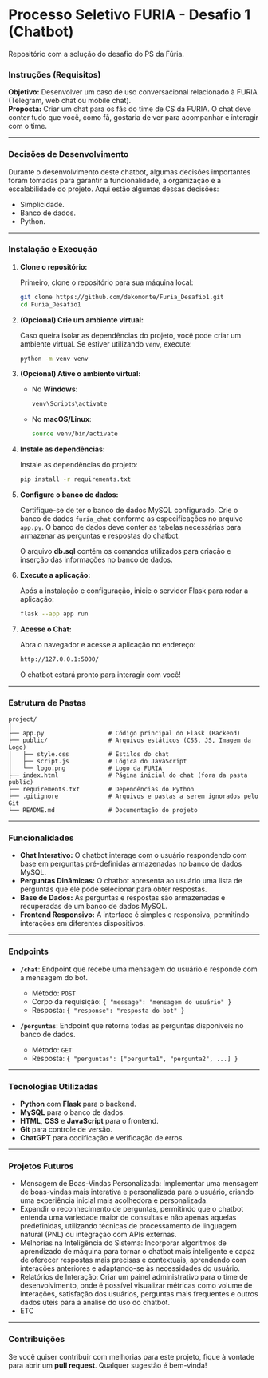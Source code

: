 
# Processo Seletivo FURIA - Desafio 1 (Chatbot)

Repositório com a solução do desafio do PS da Fúria.

### Instruções (Requisitos)

**Objetivo:** Desenvolver um caso de uso conversacional relacionado à FURIA (Telegram, web chat ou mobile chat).  
**Proposta:** Criar um chat para os fãs do time de CS da FURIA. O chat deve conter tudo que você, como fã, gostaria de ver para acompanhar e interagir com o time.

---

### Decisões de Desenvolvimento

Durante o desenvolvimento deste chatbot, algumas decisões importantes foram tomadas para garantir a funcionalidade, a organização e a escalabilidade do projeto. Aqui estão algumas dessas decisões:

* Simplicidade. 
* Banco de dados.
* Python. 

---

### Instalação e Execução

1. **Clone o repositório:**

   Primeiro, clone o repositório para sua máquina local:

   ```bash
   git clone https://github.com/dekomonte/Furia_Desafio1.git
   cd Furia_Desafio1
   ```

2. **(Opcional) Crie um ambiente virtual:**

   Caso queira isolar as dependências do projeto, você pode criar um ambiente virtual. Se estiver utilizando `venv`, execute:

   ```bash
   python -m venv venv
   ```

3. **(Opcional) Ative o ambiente virtual:**

   - No **Windows**:

     ```bash
     venv\Scripts\activate
     ```

   - No **macOS/Linux**:

     ```bash
     source venv/bin/activate
     ```

4. **Instale as dependências:**

   Instale as dependências do projeto:

   ```bash
   pip install -r requirements.txt
   ```

5. **Configure o banco de dados:**

   Certifique-se de ter o banco de dados MySQL configurado. Crie o banco de dados `furia_chat` conforme as especificações no arquivo `app.py`. O banco de dados deve conter as tabelas necessárias para armazenar as perguntas e respostas do chatbot.

   O arquivo **db.sql** contém os comandos utilizados para criação e inserção das informações no banco de dados.

6. **Execute a aplicação:**

   Após a instalação e configuração, inicie o servidor Flask para rodar a aplicação:

   ```bash
   flask --app app run
   ```

7. **Acesse o Chat:**

   Abra o navegador e acesse a aplicação no endereço:

   ```bash
   http://127.0.0.1:5000/
   ```

   O chatbot estará pronto para interagir com você!

---

### Estrutura de Pastas

```plaintext
project/
│
├── app.py                  # Código principal do Flask (Backend)
├── public/                 # Arquivos estáticos (CSS, JS, Imagem da Logo)
│   ├── style.css           # Estilos do chat
│   ├── script.js           # Lógica do JavaScript
│   └── logo.png            # Logo da FURIA
├── index.html              # Página inicial do chat (fora da pasta public)
├── requirements.txt        # Dependências do Python
├── .gitignore              # Arquivos e pastas a serem ignorados pelo Git
└── README.md               # Documentação do projeto
```

---

### Funcionalidades

- **Chat Interativo:** O chatbot interage com o usuário respondendo com base em perguntas pré-definidas armazenadas no banco de dados MySQL.
- **Perguntas Dinâmicas:** O chatbot apresenta ao usuário uma lista de perguntas que ele pode selecionar para obter respostas.
- **Base de Dados:** As perguntas e respostas são armazenadas e recuperadas de um banco de dados MySQL.
- **Frontend Responsivo:** A interface é simples e responsiva, permitindo interações em diferentes dispositivos.

---

### Endpoints

- **`/chat`**: Endpoint que recebe uma mensagem do usuário e responde com a mensagem do bot. 
    - Método: `POST`
    - Corpo da requisição: `{ "message": "mensagem do usuário" }`
    - Resposta: `{ "response": "resposta do bot" }`
  
- **`/perguntas`**: Endpoint que retorna todas as perguntas disponíveis no banco de dados.
    - Método: `GET`
    - Resposta: `{ "perguntas": ["pergunta1", "pergunta2", ...] }`

---

### Tecnologias Utilizadas

- **Python** com **Flask** para o backend.
- **MySQL** para o banco de dados.
- **HTML**, **CSS** e **JavaScript** para o frontend.
- **Git** para controle de versão.
- **ChatGPT** para codificação e verificação de erros. 

---

### Projetos Futuros

* Mensagem de Boas-Vindas Personalizada: Implementar uma mensagem de boas-vindas mais interativa e personalizada para o usuário, criando uma experiência inicial mais acolhedora e personalizada.
* Expandir o reconhecimento de perguntas, permitindo que o chatbot entenda uma variedade maior de consultas e não apenas aquelas predefinidas, utilizando técnicas de processamento de linguagem natural (PNL) ou integração com APIs externas.
* Melhorias na Inteligência do Sistema: Incorporar algoritmos de aprendizado de máquina para tornar o chatbot mais inteligente e capaz de oferecer respostas mais precisas e contextuais, aprendendo com interações anteriores e adaptando-se às necessidades do usuário.
* Relatórios de Interação: Criar um painel administrativo para o time de desenvolvimento, onde é possível visualizar métricas como volume de interações, satisfação dos usuários, perguntas mais frequentes e outros dados úteis para a análise do uso do chatbot.
* ETC

---

### Contribuições

Se você quiser contribuir com melhorias para este projeto, fique à vontade para abrir um **pull request**. Qualquer sugestão é bem-vinda!
